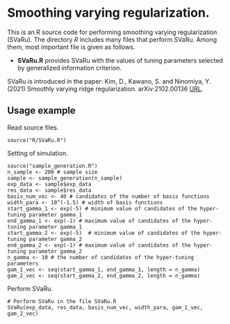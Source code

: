 # Smoothing varying regularization.
This is an R source code for performing smoothing varying regularization (SVaRu). The directory *R* includes many files that perform SVaRu. Among them, most important file is given as follows.
- **SVaRu.R** provides SVaRu with the values of tuning parameters selected by generalized information criterion. 

SVaRu is introduced in the paper:
Kim, D., Kawano, S. and Ninomiya, Y. (2021) Smoothly varying ridge regularization. arXiv:2102.00136 [URL](https://arxiv.org/abs/2102.00136).

## Usage example
Read source files.
```
source("R/SVaRu.R")
```

Setting of simulation.
```
source("sample_generation.R")
n_sample <- 200 # sample size
sample <- sample_generation(n_sample)
exp_data <- sample$exp_data
res_data <- sample$res_data
basis_num_vec <- 40 # candidates of the number of basis functions
width_para <- 10^(-1.5) # width of basis functions
start_gamma_1 <- exp(-5) # minimum value of candidates of the hyper-tuning parameter gamma_1
end_gamma_1 <- exp(-1) # maximum value of candidates of the hyper-tuning parameter gamma_1
start_gamma_2 <- exp(-5)  # minimum value of candidates of the hyper-tuning parameter gamma_2
end_gamma_2 <- exp(-1) # maximum value of candidates of the hyper-tuning parameter gamma_2
n_gamma <- 10 # the number of candidates of the hyper-tuning parameters
gam_1_vec <- seq(start_gamma_1, end_gamma_1, length = n_gamma)
gam_2_vec <- seq(start_gamma_2, end_gamma_2, length = n_gamma)
```

Perform SVaRu.
```
# Perform SVaRu in the file SVaRu.R
SVaRu(exp_data, res_data, basis_num_vec, width_para, gam_1_vec, gam_2_vec)
```

